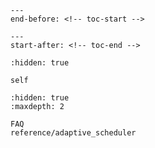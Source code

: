 ```{include} README.md
---
end-before: <!-- toc-start -->
```

```{include} README.md
---
start-after: <!-- toc-end -->
```


```{toctree}
:hidden: true

self
```

```{toctree}
:hidden: true
:maxdepth: 2

FAQ
reference/adaptive_scheduler
```
